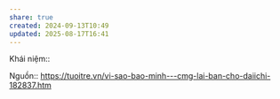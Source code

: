 ```yaml
---
share: true
created: 2024-09-13T10:49
updated: 2025-08-17T16:41
---
```

Khái niệm:: 

Nguồn:: https://tuoitre.vn/vi-sao-bao-minh---cmg-lai-ban-cho-daiichi-182837.htm
